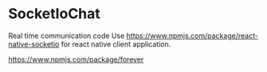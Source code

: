 # SocketIoChat
Real time communication code
Use https://www.npmjs.com/package/react-native-socketio for react native client application.


https://www.npmjs.com/package/forever 
